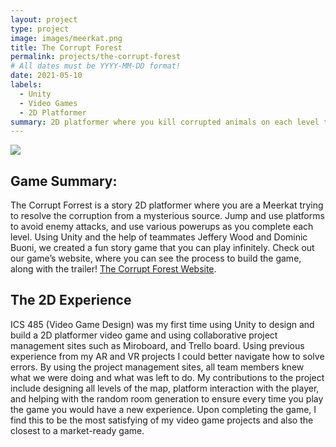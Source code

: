 ```yaml
---
layout: project
type: project
image: images/meerkat.png
title: The Corrupt Forest
permalink: projects/the-corrupt-forest
# All dates must be YYYY-MM-DD format!
date: 2021-05-10
labels:
  - Unity
  - Video Games
  - 2D Platformer 
summary: 2D platformer where you kill corrupted animals on each level till finding the source of the corruption in the forest. Developed by Zachary Chaikin, Jeffery Wood, and Dominic Buoni.
---
```


<img class="ui image" src="{{ site.baseurl }}/images/corruptforest.png">

## Game Summary:
The Corrupt Forrest is a story 2D platformer where you are a Meerkat trying to resolve the corruption from a mysterious source. Jump and use platforms to avoid enemy attacks, and use various powerups as you complete each level. Using Unity and the help of teammates Jeffery Wood and Dominic Buoni, we created a fun story game that you can play infinitely. Check out our game’s website, where you can see the process to build the game, along with the trailer! [The Corrupt Forest Website](https://noclueteamuh.itch.io/noclueproject).

## The 2D Experience
ICS 485 (Video Game Design) was my first time using Unity to design and build a 2D platformer video game and using collaborative project management sites such as Miroboard, and Trello board. Using previous experience from my AR and VR projects I could better navigate how to solve errors. By using the project management sites, all team members knew what we were doing and what was left to do. My contributions to the project include designing all levels of the map, platform interaction with the player, and helping with the random room generation to ensure every time you play the game you would have a new experience. Upon completing the game, I find this to be the most satisfying of my video game projects and also the closest to a market-ready game.
